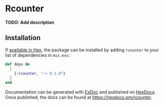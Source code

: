 # Rcounter

**TODO: Add description**

## Installation

If [available in Hex](https://hex.pm/docs/publish), the package can be installed
by adding `rcounter` to your list of dependencies in `mix.exs`:

```elixir
def deps do
  [
    {:rcounter, "~> 0.1.0"}
  ]
end
```

Documentation can be generated with [ExDoc](https://github.com/elixir-lang/ex_doc)
and published on [HexDocs](https://hexdocs.pm). Once published, the docs can
be found at <https://hexdocs.pm/rcounter>.

